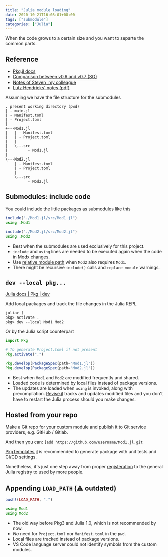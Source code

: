 ```yaml
---
title: "Julia module loading"
date: 2020-10-21T16:08:01+08:00
tags: ["submodule"]
categories: ["Julia"]
---
```


When the code grows to a certain size and you want to separte the common parts.

<!--more-->

## Reference
- [Pkg.jl docs](https://julialang.github.io/Pkg.jl/v1/)
- [Comparison between v0.6 and v0.7 (SO)](https://stackoverflow.com/questions/36398629/change-package-directory-in-julia/36400065#36400065)
- [Notes of Steven, my colleague](https://www.notion.so/Writing-Module-and-Docstring-in-Julia-0b5b5a8807d1414490269daddba960a0#81bc91f8583e4af39c83f0f55435b433)
- [Lutz Hendricks' notes (pdf)](https://lhendricks.org/julia_notes.pdf)

Assuming we have the file structure for the submodules

```tree
. present working directory (pwd)
| - main.jl
| - Manifest.toml
| - Project.toml
|
+---Mod1.jl
|   | - Manifest.toml
|   | - Project.toml
|   |
|   \---src
|         - Mod1.jl
|
\---Mod2.jl
    | - Manifest.toml
    | - Project.toml
    |
    \---src
          - Mod2.jl
```

## Submodules: include code

You could include the little packages as submodules like this

```julia
include("./Mod1.jl/src/Mod1.jl")
using .Mod1

include("./Mod2.jl/src/Mod2.jl")
using .Mod2
```

- Best when the submodules are used exclusively for this project.
- `include` and `using` lines are needed to be executed again when the code in Modx changes.
- Use [relative module path](https://stackoverflow.com/questions/54410557/submodule-intra-dependencies-in-julia) when `Mod2` also requires `Mod1`.
- There might be recursive `include()` calls and `replace module` warnings.

## `dev --local pkg...`

[Julia docs | Pkg | dev](https://docs.julialang.org/en/v1/stdlib/Pkg/)

Add local packages and track the file changes in the Julia REPL

```julia-repl
julia> ]
pkg> activate .
pkg> dev --local Mod1 Mod2
```

Or by the Julia script counterpart

```julia
import Pkg

# To generate Project.toml if not present
Pkg.activate(".")

Pkg.develop(PackageSpec(path="Mod1.jl"))
Pkg.develop(PackageSpec(path="Mod2.jl"))
```

- Best when `Mod1` and `Mod2` are modified frequently and shared.
- Loaded code is determined by local files instead of package versions.
- The updates are loaded when `using` is invoked, along with precompilation. [Revise.jl](https://timholy.github.io/Revise.jl/stable/) tracks and updates modified files and you don't have to restart the Julia process should you make changes.

## Hosted from your repo

Make a Git repo for your custom module and publish it to Git service providers, e.g. GitHub / Gitlab.

And then you can: `]add https://github.com/username/Mod1.jl.git`

[PkgTemplates.jl](https://github.com/invenia/PkgTemplates.jl) is recommended to generate package with unit tests and CI/CD settings.

Nonetheless, it's just one step away from proper [registeration](https://github.com/JuliaRegistries/Registrator.jl) to the general Julia registry to used by more people.

## Appending `LOAD_PATH` (⚠️ outdated)

```julia
push!(LOAD_PATH, ".")

using Mod1
using Mod2
```

- The old way before Pkg3 and Julia 1.0, which is not recommended by now.
- *No* need for `Project.toml` nor `Manifest.toml` in the `pwd`.
- Local files are tracked instead of package versions.
- VS Code language server could not identify symbols from the custom modules.
